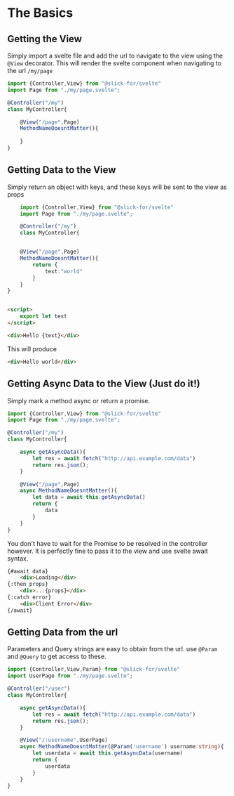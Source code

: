 # The Basics

## Getting the View

Simply import a svelte file and add the url to navigate to the view using the ```@View``` decorator.
This will render the svelte component when navigating to the url ```/my/page```

```typescript
import {Controller,View} from "@slick-for/svelte"
import Page from "./my/page.svelte";

@Controller("/my")
class MyController{

    @View("/page",Page)    
    MethodNameDoesntMatter(){
        
    }
}
```




## Getting Data to the View

Simply return an object with keys, and these keys will be sent to the view as props

```typescript
    import {Controller,View} from "@slick-for/svelte"
    import Page from "./my/page.svelte";

    @Controller("/my")
    class MyController{


    @View("/page",Page)    
    MethodNameDoesntMatter(){
        return {
            text:"world"
        }
    }
}
```

```html

<script>
    export let text
</script>

<div>Hello {text}</div>

```


This will produce
```html
<div>Hello world</div>
```



## Getting Async Data to the View (Just do it!)

Simply mark a method async or return a promise.

```typescript
import {Controller,View} from "@slick-for/svelte"
import Page from "./my/page.svelte";

@Controller("/my")
class MyController{

    async getAsyncData(){
        let res = await fetch("http://api.example.com/data")
        return res.json();
    }

    @View("/page",Page)    
    async MethodNameDoesntMatter(){
        let data = await this.getAsyncData()
        return {
            data
        }
    }
}
```
<p class="bg-red-500 text-white border border-red-700 p-2 rounded mx-auto">
You don't have to wait for the Promise to be resolved in the controller however.
It is perfectly fine to pass it to the view and use svelte await syntax.
</p>

```html
{#await data}
    <div>Loading</div>
{:then props}
    <div>...{props}</div>
{:catch error}
    <div>Client Error</div>
{/await}
```



## Getting Data from the url

Parameters and Query strings are easy to obtain from the url.
use ```@Param``` and ```@Query``` to get access to these.


```typescript
import {Controller,View,Param} from "@slick-for/svelte"
import UserPage from "./my/page.svelte";

@Controller("/user")
class MyController{

    async getAsyncData(){
        let res = await fetch("http://api.example.com/data")
        return res.json();
    }

    @View("/:username",UserPage)    
    async MethodNameDoesntMatter(@Param('username') username:string){
        let userdata = await this.getAsyncData(username)
        return {
            userdata
        }
    }
}
```

<!-- |Decorators|Description|Usage|
|----------|-----------|-----|
|@Param    | Use this to get information from the current url of the application. Use the transform functions to further manipulate and coerce the data into the shape you need. ```ParseInt``` anyone? | ```@Param(key?:string,...transformFunction:any[])```|
|@Query    | Use this to access query parameters that are passed using ```?key=value```. These values are all strings and needs to be transformed if exist.|```@Query(key?:string,...transformFunctions:any[])```|
|@History  | Use this to access the history plugin used to navigate the application routes. [Documentation](https://github.com/ReactTraining/history), sometimes you need control.| ```@History() history```|
|@Inject   | Use this to Inject Services that are not based on classes. See section on providers to get a clear understanding.| ```@Inject(apiurl) endpoint```|
|***Class Constructor***| Any class that is registered using the ```@Injectable``` will automatically be injected when added as a parameter. There is nothing special you need to do here. Just tell the framework what you need.| ```userRepo:UserRepo```
 -->
